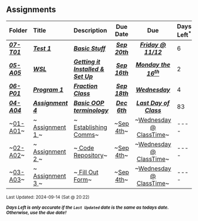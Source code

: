 ## Assignments

| Folder | Title | Description | Due Date | Due | Days Left<sup>*</sup> |
|:------|:------|:------|:-----:|:-----:|-----|
| ***<a href="https://github.com/rugbyprof/2143-Object-Oriented-Programming/tree/master/Assignments/07-T01">07-T01</a>*** | ***<a href="https://github.com/rugbyprof/2143-Object-Oriented-Programming/tree/master/Assignments/07-T01"> Test 1 </a>*** | ***<a href="https://github.com/rugbyprof/2143-Object-Oriented-Programming/tree/master/Assignments/07-T01"> Basic Stuff</a>*** | ***<a href="https://github.com/rugbyprof/2143-Object-Oriented-Programming/tree/master/Assignments/07-T01">Sep 20th</a>*** | ***<a href="https://github.com/rugbyprof/2143-Object-Oriented-Programming/tree/master/Assignments/07-T01">Friday @ 11/12</a>*** | 6 |
| ***<a href="https://github.com/rugbyprof/2143-Object-Oriented-Programming/tree/master/Assignments/05-A05">05-A05</a>*** | ***<a href="https://github.com/rugbyprof/2143-Object-Oriented-Programming/tree/master/Assignments/05-A05"> WSL </a>*** | ***<a href="https://github.com/rugbyprof/2143-Object-Oriented-Programming/tree/master/Assignments/05-A05"> Getting it Installed & Set Up</a>*** | ***<a href="https://github.com/rugbyprof/2143-Object-Oriented-Programming/tree/master/Assignments/05-A05">Sep 16th</a>*** | ***<a href="https://github.com/rugbyprof/2143-Object-Oriented-Programming/tree/master/Assignments/05-A05">Monday the 16<sup>th</sup></a>*** | 2 |
| ***<a href="https://github.com/rugbyprof/2143-Object-Oriented-Programming/tree/master/Assignments/06-P01">06-P01</a>*** | ***<a href="https://github.com/rugbyprof/2143-Object-Oriented-Programming/tree/master/Assignments/06-P01"> Program 1 </a>*** | ***<a href="https://github.com/rugbyprof/2143-Object-Oriented-Programming/tree/master/Assignments/06-P01"> Fraction Class</a>*** | ***<a href="https://github.com/rugbyprof/2143-Object-Oriented-Programming/tree/master/Assignments/06-P01">Sep 18th</a>*** | ***<a href="https://github.com/rugbyprof/2143-Object-Oriented-Programming/tree/master/Assignments/06-P01">Wednesday</a>*** | 4 |
| ***<a href="https://github.com/rugbyprof/2143-Object-Oriented-Programming/tree/master/Assignments/04-A04">04-A04</a>*** | ***<a href="https://github.com/rugbyprof/2143-Object-Oriented-Programming/tree/master/Assignments/04-A04"> Assignment 4 </a>*** | ***<a href="https://github.com/rugbyprof/2143-Object-Oriented-Programming/tree/master/Assignments/04-A04"> Basic OOP terminology</a>*** | ***<a href="https://github.com/rugbyprof/2143-Object-Oriented-Programming/tree/master/Assignments/04-A04">Dec 6th</a>*** | ***<a href="https://github.com/rugbyprof/2143-Object-Oriented-Programming/tree/master/Assignments/04-A04">Last Day of Class</a>*** | 83 |
| ~<a href="https://github.com/rugbyprof/2143-Object-Oriented-Programming/tree/master/Assignments/01-A01">01-A01</a>~ | ~<a href="https://github.com/rugbyprof/2143-Object-Oriented-Programming/tree/master/Assignments/01-A01"> Assignment 1 </a>~ | ~<a href="https://github.com/rugbyprof/2143-Object-Oriented-Programming/tree/master/Assignments/01-A01"> Establishing Comms</a>~ | ~<a href="https://github.com/rugbyprof/2143-Object-Oriented-Programming/tree/master/Assignments/01-A01">Sep 4th</a>~ | ~<a href="https://github.com/rugbyprof/2143-Object-Oriented-Programming/tree/master/Assignments/01-A01">Wednesday @ ClassTime</a>~ | ---- |
| ~<a href="https://github.com/rugbyprof/2143-Object-Oriented-Programming/tree/master/Assignments/02-A02">02-A02</a>~ | ~<a href="https://github.com/rugbyprof/2143-Object-Oriented-Programming/tree/master/Assignments/02-A02"> Assignment 2 </a>~ | ~<a href="https://github.com/rugbyprof/2143-Object-Oriented-Programming/tree/master/Assignments/02-A02"> Code Repository</a>~ | ~<a href="https://github.com/rugbyprof/2143-Object-Oriented-Programming/tree/master/Assignments/02-A02">Sep 4th</a>~ | ~<a href="https://github.com/rugbyprof/2143-Object-Oriented-Programming/tree/master/Assignments/02-A02">Wednesday @ ClassTime</a>~ | ---- |
| ~<a href="https://github.com/rugbyprof/2143-Object-Oriented-Programming/tree/master/Assignments/03-A03">03-A03</a>~ | ~<a href="https://github.com/rugbyprof/2143-Object-Oriented-Programming/tree/master/Assignments/03-A03"> Assignment 3 </a>~ | ~<a href="https://github.com/rugbyprof/2143-Object-Oriented-Programming/tree/master/Assignments/03-A03"> Fill Out Form</a>~ | ~<a href="https://github.com/rugbyprof/2143-Object-Oriented-Programming/tree/master/Assignments/03-A03">Sep 4th</a>~ | ~<a href="https://github.com/rugbyprof/2143-Object-Oriented-Programming/tree/master/Assignments/03-A03">Wednesday @ ClassTime</a>~ | ---- |

<sup>Last Updated: 2024-09-14 (Sat @ 20:22)</sup> 

<sup>***Days Left is only accurate if the `Last Updated` date is the same as todays date. Otherwise, use the due date!***</sup> 